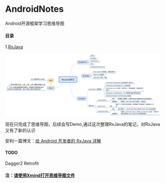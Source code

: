 # AndroidNotes
Android开源框架学习思维导图

#### 目录

1.[RxJava](https://github.com/GaoGersy/AndroidNotes/tree/master/RxJava)

![png](https://github.com/GaoGersy/AndroidNotes/blob/master/RxJava/RxJava.png)

现在只完成了思维导图，后续会写Demo,通过这次整理RxJava的笔记，对RxJava又有了新的认识

安利一篇博文：[给 Android 开发者的 RxJava 详解](http://gank.io/post/560e15be2dca930e00da1083)

#### TODO

Dagger2
Retrofit

#### 注：[请使用Xmind打开思维导图文件](http://www.xmindchina.net/)

